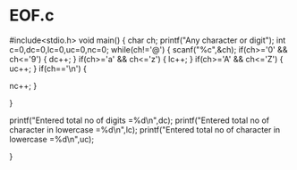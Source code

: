 # EOF.c
#include<stdio.h>
void main()
{
char ch;
printf("Any character or digit");
int c=0,dc=0,lc=0,uc=0,nc=0;
while(ch!='@')
{
scanf("%c",&ch);
if(ch>='0' && ch<='9')
{
dc++;
}
if(ch>='a' && ch<='z')
{
lc++;
}
if(ch>='A' && ch<='Z')
{
uc++;
}
if(ch=='\n')
{

nc++;
}

}

printf("Entered total no of digits =%d\n",dc);
printf("Entered total no of character in lowercase =%d\n",lc);
printf("Entered total no of character in lowercase  =%d\n",uc);

}
